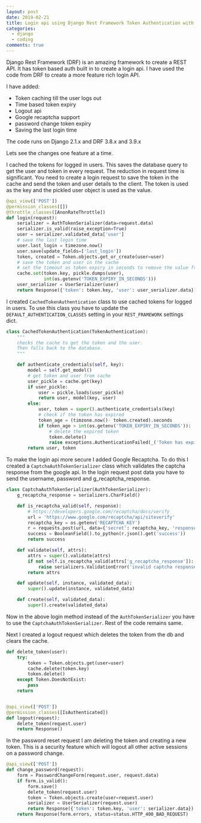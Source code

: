 ```yaml
---
layout: post
date: 2019-02-21
title: Login api using Django Rest Framework Token Authentication with Google Recaptcha and token expiry
categories:
  - django
  - coding
comments: true
---
```


Django Rest Framework (DRF) is an amazing framework to create a REST API.
It has token based auth built in to create a login api. I have used the code from DRF to create a more
feature rich login API.

I have added:
* Token caching till the user logs out
* Time based token expiry
* Logout api
* Google recaptcha support
* password change token expiry
* Saving the last login time

The code runs on Django 2.1.x and DRF 3.8.x and 3.9.x

Lets see the changes one feature at a time.

I cached the tokens for logged in users.
This saves the database query to get the user and token in every request. The reduction in
request time is significant.
You need to create a login request to save the token in the cache and send the token 
and user details to the client. The token is used as the key and the pickled user object is used 
as the value.

```python
@api_view(['POST'])
@permission_classes([])
@throttle_classes([AnonRateThrottle])
def login(request):
    serializer = AuthTokenSerializer(data=request.data)
    serializer.is_valid(raise_exception=True)
    user = serializer.validated_data['user']
    # save the last login time
    user.last_login = timezone.now()
    user.save(update_fields=['last_login'])
    token, created = Token.objects.get_or_create(user=user)
    # save the token and user in the cache
    # set the timeout as token expiry in seconds to remove the value from cache
    cache.set(token.key, pickle.dumps(user), 
              int(os.getenv('TOKEN_EXPIRY_IN_SECONDS')))
    user_serializer = UserSerializer(user)
    return Response({'token': token.key, 'user': user_serializer.data})
```

I created `CachedTokenAuthentication` class to use cached tokens for logged in users.
To use this class you have to update the `DEFAULT_AUTHENTICATION_CLASSES` 
setting in your `REST_FRAMEWORK` settings dict.

```python
class CachedTokenAuthentication(TokenAuthentication):
    """
    checks the cache to get the token and the user.
    Then falls back to the database.
    """

    def authenticate_credentials(self, key):
        model = self.get_model()
        # get token and user from cache
        user_pickle = cache.get(key)
        if user_pickle:
            user = pickle.loads(user_pickle)
            return user, model(key, user)
        else:
            user, token = super().authenticate_credentials(key)
            # check if the token has expired
            token_age = (timzone.now()- token.created).seconds
            if token_age > int(os.getenv('TOKEN_EXPIRY_IN_SECONDS')):
                # delete the expired token
                token.delete()
                raise exceptions.AuthenticationFailed(_('Token has expired'))
        return user, token
```

To make the login api more secure I added Google Recaptcha. To do this I 
created a `CaptchaAuthTokenSerializer` class which validates the captcha response 
from the google api. In the login request post data you have to send the username, password and 
g_recaptcha_response.

```python
class CaptchaAuthTokenSerializer(AuthTokenSerializer):
    g_recaptcha_response = serializers.CharField()

    def is_recaptcha_valid(self, response):
        # https://developers.google.com/recaptcha/docs/verify
        url = 'https://www.google.com/recaptcha/api/siteverify'
        recaptcha_key = os.getenv('RECAPTCHA_KEY')
        r = requests.post(url, data={'secret': recaptcha_key, 'response': response})
        success = BooleanField().to_python(r.json().get('success'))
        return success

    def validate(self, attrs):
        attrs = super().validate(attrs)
        if not self.is_recaptcha_valid(attrs['g_recaptcha_response']):
            raise serializers.ValidationError('invalid captcha response')
        return attrs

    def update(self, instance, validated_data):
        super().update(instance, validated_data)

    def create(self, validated_data):
        super().create(validated_data)
```

Now in the above login method instead of the `AuthTokenSerializer` you have to use the 
`CaptchaAuthTokenSerializer`. Rest of the code remains same.

Next I created a logout request which deletes the token from the db and clears the cache.

```python
def delete_token(user):
    try:
        token = Token.objects.get(user=user)
        cache.delete(token.key)
        token.delete()
    except Token.DoesNotExist:
        pass
    return


@api_view(['POST'])
@permission_classes([IsAuthenticated])
def logout(request):
    delete_token(request.user)
    return Response()
```

In the password reset request I am deleting the token and creating a new token.
This is a security feature which will logout all other active sessions on a password change.

```python
@api_view(['POST'])
def change_password(request):
    form = PasswordChangeForm(request.user, request.data)
    if form.is_valid():
        form.save()
        delete_token(request.user)
        token = Token.objects.create(user=request.user)
        serializer = UserSerializer(request.user)
        return Response({'token': token.key, 'user': serializer.data})
    return Response(form.errors, status=status.HTTP_400_BAD_REQUEST)
```